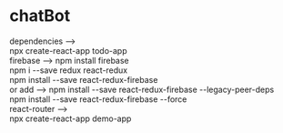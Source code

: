 # chatBot

dependencies --><br/>
npx create-react-app todo-app<br/>
firebase -->
npm install firebase <br/>
npm i --save redux react-redux <br/>
npm install --save react-redux-firebase <br/>
or add -->
npm install --save react-redux-firebase --legacy-peer-deps <br/>
npm install --save react-redux-firebase --force <br/>
react-router --> <br/>
npx create-react-app demo-app <br/>
